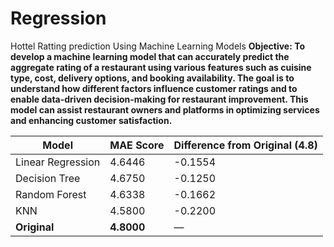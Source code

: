 # Regression
Hottel Ratting prediction Using Machine Learning Models
**Objective:
To develop a machine learning model that can accurately predict the aggregate rating of a restaurant using various features such as cuisine type, cost, delivery options, and booking availability.
The goal is to understand how different factors influence customer ratings and to enable data-driven decision-making for restaurant improvement.
This model can assist restaurant owners and platforms in optimizing services and enhancing customer satisfaction.**

| Model             | MAE Score  | Difference from Original (4.8) |
| ----------------- | ---------- | ------------------------------ |
| Linear Regression | 4.6446     | -0.1554                        |
| Decision Tree     | 4.6750     | -0.1250                        |
| Random Forest     | 4.6338     | -0.1662                        |
| KNN               | 4.5800     | -0.2200                        |
| **Original**      | **4.8000** | —                              |
